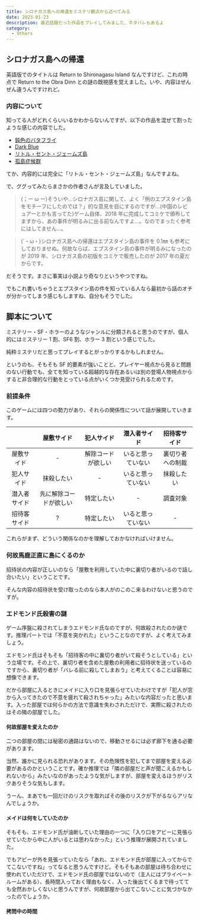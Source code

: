 ```yaml
---
title: シロナガス島への帰還をミステリ観点から述べてみる
date: 2023-01-23
description: 最近話題だった作品をプレイしてみました、ネタバレもあるよ
category:
  - Others
---
```


## シロナガス島への帰還

英語版でのタイトルは Return to Shironagasu Island なんですけど、これの時点で Return to the Obra Dinn との謎の既視感を覚えました。いや、内容はぜんぜん違うんですけれど。

### 内容について

知ってる人がどれくらいいるかわからないんですが、以下の作品を混ぜて割ったような感じの内容でした。

- [鈍色のバタフライ](https://www.kemco.jp/sp/games/bt/ja/index.html)
- [Dark Blue](https://s-digi.jp/lilim/02_soft/02_darkness/05_db/db01.html)
- [リトル・セント・ジェームズ島](https://ja.wikipedia.org/wiki/%E3%83%AA%E3%83%88%E3%83%AB%E3%83%BB%E3%82%BB%E3%83%B3%E3%83%88%E3%83%BB%E3%82%B8%E3%82%A7%E3%83%BC%E3%83%A0%E3%82%BA%E5%B3%B6)
- [孤島症候群](https://www.amazon.co.jp/dp/4044292035)

てか、内容的には完全に「リトル・セント・ジェームズ島」なんですよね。

で、ググってみたらまさかの作者さんが言及していました。

> (；ー ω ー)そういや…シロナガス島に関して、よく「例のエプスタイン島をモチーフにしたのでは？」的な意見を目にするのですが…(中国のレビュアーとかも言ってた)ゲーム自体、2018 年に完成してコミケで頒布してますから、あの事件が明るみに出る前なんですよ…。なのでまったく参考にはしてません…。

> (´・ω・)シロナガス島への帰還はエプスタイン島の事件を 0.1㎜ も参考にしておりませぬ。何故ならば、エプスタイン島の事件が明るみになったのが 2019 年、シロナガス島の初版をコミケで販売したのが 2017 年の夏だからです。

だそうです。まさに事実は小説より奇なりというやつですね。

でもこれ書いちゃうとエプスタイン島の件を知っている人なら最初から話のオチが分かってしまう感じもしますね、自分もそうでした。

## 脚本について

ミステリー・SF・ホラーのようなジャンルに分類されると思うのですが、個人的にはミステリー 1 割、SF6 割、ホラー 3 割という感じでした。

純粋ミステリだと思ってプレイするとがっかりするかもしれません。

というのも、そもそも SF 的要素が強いことと、プレイヤー視点から見ると問題のない行動でも、全てを知っている超越的な存在あるいは別の登場人物視点からすると非合理的な行動をとっている点がいくつか見受けられるためです。

### 前提条件

このゲームには四つの勢力があり、それらの関係性について話が展開していきます。

|              |       屋敷サイド       |     犯人サイド     |    潜入者サイド    |   招待客サイド   |
| :----------: | :--------------------: | :----------------: | :----------------: | :--------------: |
|  屋敷サイド  |           -            | 解除コードが欲しい | いると思っていない | 裏切り者への制裁 |
|  犯人サイド  |       抹殺したい       |         -          | いると思っていない |    抹殺したい    |
| 潜入者サイド | 先に解除コードが欲しい |     特定したい     |         -          |     調査対象     |
| 招待客サイド |           ?            |     特定したい     | いると思っていない |        -         |

これらがまず、どういう関係なのかを理解しておかなければいけません。

### 何故馬鹿正直に島にくるのか

招待状の内容が正しいのなら「屋敷を利用していた中に裏切り者がいるので話し合いたい」ということです。

そんな内容の招待状を受け取ったのなら本人がのこのこ来るわけないと思うのですが。

### エドモンド氏殺害の謎

ゲーム序盤に殺されてしまうエドモンド氏なのですが、何故殺されたのか謎です。推理パートでは「不意を突かれた」ということなのですが、よく考えてみましょう。

エドモンド氏はそもそも「招待客の中に裏切り者がいて殺そうとしている」という立場です。その上で、裏切り者を含めた屋敷の利用者に招待状を送っているのですから、裏切り者が「バレる前に殺してしまおう」と考えてくることは容易に想像できます。

だから部屋に入るときにメイドに入り口を見張らせていたわけですが「犯人が窓から入ってきたので不意を疲れて殺されちゃった」みたいな内容だったと思います。入った部屋では何らかの方法で意識を失わされただけで、実際に殺されたのはその隣の部屋でした。

#### 何故部屋を変えたのか

二つの部屋の間には秘密の通路はないので、移動させるには必ず廊下を通る必要があります。

当然、誰かに見られる恐れがあります。その危険性を犯してまで部屋を変える必要があるのかということです。確か推理では「隣の部屋だと声が聞こえるかもしれないから」みたいなのがあったような気がしますが、部屋を変えるほうがリスクありそうな気もします。

うーん、まあでも一回だけのリスクを取ればその後のリスクが下がるならアリなんでしょうか。

#### メイドは何をしていたのか

そもそも、エドモンド氏が油断していた理由の一つに「入り口をアビーに見張らせていたから中に人がいるとは思わなかった」という推理が展開されていました。

でもアビーが外を見張っていたなら「あれ、エドモンド氏が部屋に入ってからでてこないですね」ってなると思うんですけど。そもそもあの部屋は待ち合わせに使われていただけで、エドモンド氏の部屋ではないので（主人にはプライベートルームがある）、長時間入っておく理由もなく、入った後出てくるまで待ってても全然おかしくないと思うんですが、何故部屋から出てこないことに気づかなかったのでしょうか。

#### 拷問中の時間
